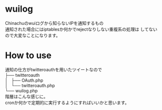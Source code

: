 # wuilog
Chinachuのwuiログから知らないIPを通知するもの<br>
通知された場合にはiptablesか何かでrejectなりしない重複系の処理は
してないので大変なことになります。

# How to use
通知の仕方がtwitteroauthを用いたツイートなので<br>
├── twitteroauth<br>
│   ├── OAuth.php<br>
│   └── twitteroauth.php<br>
└── wuilog.php<br>
階層はこんな感じに。<br>
cronか何かで定期的に実行するようにすればいいかと思います。<br>
